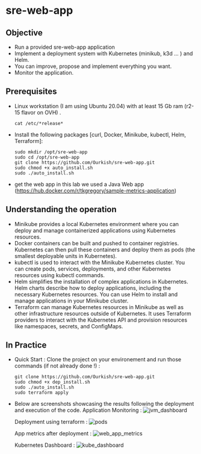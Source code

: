 # sre-web-app

## Objective

- Run a provided sre-web-app application
- Implement a deployment system with Kubernetes (minikub, k3d ... ) and Helm.
- You can improve, propose and implement everything you want.
- Monitor the application.

## Prerequisites

- Linux workstation (I am using Ubuntu 20.04) with at least 15 Gb ram (r2-15 flavor on OVH) .
  `````
  cat /etc/*release*
  `````
- Install the following packages [curl, Docker, Minikube, kubectl, Helm, Terraform]:
  `````
  sudo mkdir /opt/sre-web-app
  sudo cd /opt/sre-web-app
  git clone https://github.com/Ourkish/sre-web-app.git
  sudo chmod +x auto_install.sh
  sudo ./auto_install.sh
  `````
- get the web app
  in this lab we used a Java Web app (https://hub.docker.com/r/tkgregory/sample-metrics-application)
  
## Understanding the operation

- Minikube provides a local Kubernetes environment where you can deploy and manage containerized applications using Kubernetes resources.
- Docker containers can be built and pushed to container registries. Kubernetes can then pull these containers and deploy them as pods (the smallest deployable units in Kubernetes).
- kubectl is used to interact with the Minikube Kubernetes cluster. You can create pods, services, deployments, and other Kubernetes resources using kubectl commands.
- Helm simplifies the installation of complex applications in Kubernetes. Helm charts describe how to deploy applications, including the necessary Kubernetes resources. You can use Helm to install and manage applications 
  in your Minikube cluster.
- Terraform can manage Kubernetes resources in Minikube as well as other infrastructure resources outside of Kubernetes. It uses Terraform providers to interact with the Kubernetes API and provision resources like 
  namespaces, secrets, and ConfigMaps.

## In Practice
- Quick Start :
  Clone the project on your environement and run those commands (if not already done !) :
  `````
  git clone https://github.com/Ourkish/sre-web-app.git
  sudo chmod +x dep_install.sh
  sudo ./auto_install.sh
  sudo terraform apply
  `````
- Below are screenshots showcasing the results following the deployment and execution of the code.
  Application Monitoring :
  ![jvm_dashboard](https://github.com/Ourkish/sre-web-app/assets/67292535/c888760b-1166-471e-925f-882cb5fda8b5)

  Deployment using terraform :
  ![pods](https://github.com/Ourkish/sre-web-app/assets/67292535/fe3d8bcc-05ce-4c50-ad74-7d34f094002d)

  App metrics after deployment :
  ![web_app_metrics](https://github.com/Ourkish/sre-web-app/assets/67292535/b89fd98e-b968-4d83-bb5d-7dee749bc0f7)

  Kubernetes Dashboard :
  ![kube_dashboard](https://github.com/Ourkish/sre-web-app/assets/67292535/8762a72c-2ac2-47e4-a965-baf36bc6692a)

  
  
  
